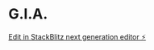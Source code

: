 # G.I.A.

[Edit in StackBlitz next generation editor ⚡️](https://stackblitz.com/~/github.com/beyond-repair/G.I.A.)